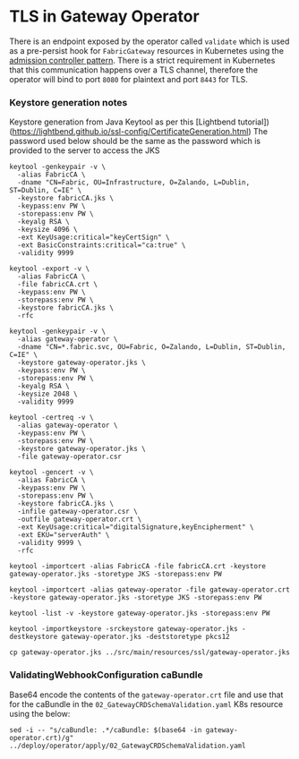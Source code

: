 # TLS in Gateway Operator
There is an endpoint exposed by the operator called `validate` which is used as a pre-persist 
hook for `FabricGateway` resources in Kubernetes using the [admission controller pattern](https://v1-13.docs.kubernetes.io/docs/reference/access-authn-authz/extensible-admission-controllers/#configure-admission-webhooks-on-the-fly).
There is a strict requirement in Kubernetes that this communication happens over a TLS channel,
therefore the operator will bind to port `8080` for plaintext and port `8443` for TLS.


### Keystore generation notes
Keystore generation from Java Keytool as per this [Lightbend tutorial])(https://lightbend.github.io/ssl-config/CertificateGeneration.html)
The password used below should be the same as the password which is provided to the server to access the JKS
```
keytool -genkeypair -v \
  -alias FabricCA \
  -dname "CN=Fabric, OU=Infrastructure, O=Zalando, L=Dublin, ST=Dublin, C=IE" \
  -keystore fabricCA.jks \
  -keypass:env PW \
  -storepass:env PW \
  -keyalg RSA \
  -keysize 4096 \
  -ext KeyUsage:critical="keyCertSign" \
  -ext BasicConstraints:critical="ca:true" \
  -validity 9999

keytool -export -v \
  -alias FabricCA \
  -file fabricCA.crt \
  -keypass:env PW \
  -storepass:env PW \
  -keystore fabricCA.jks \
  -rfc

keytool -genkeypair -v \
  -alias gateway-operator \
  -dname "CN=*.fabric.svc, OU=Fabric, O=Zalando, L=Dublin, ST=Dublin, C=IE" \
  -keystore gateway-operator.jks \
  -keypass:env PW \
  -storepass:env PW \
  -keyalg RSA \
  -keysize 2048 \
  -validity 9999

keytool -certreq -v \
  -alias gateway-operator \
  -keypass:env PW \
  -storepass:env PW \
  -keystore gateway-operator.jks \
  -file gateway-operator.csr

keytool -gencert -v \
  -alias FabricCA \
  -keypass:env PW \
  -storepass:env PW \
  -keystore fabricCA.jks \
  -infile gateway-operator.csr \
  -outfile gateway-operator.crt \
  -ext KeyUsage:critical="digitalSignature,keyEncipherment" \
  -ext EKU="serverAuth" \
  -validity 9999 \
  -rfc

keytool -importcert -alias FabricCA -file fabricCA.crt -keystore gateway-operator.jks -storetype JKS -storepass:env PW

keytool -importcert -alias gateway-operator -file gateway-operator.crt -keystore gateway-operator.jks -storetype JKS -storepass:env PW

keytool -list -v -keystore gateway-operator.jks -storepass:env PW

keytool -importkeystore -srckeystore gateway-operator.jks -destkeystore gateway-operator.jks -deststoretype pkcs12

cp gateway-operator.jks ../src/main/resources/ssl/gateway-operator.jks
```

### ValidatingWebhookConfiguration caBundle
Base64 encode the contents of the `gateway-operator.crt` file and use that for the caBundle in the `02_GatewayCRDSchemaValidation.yaml`
K8s resource using the below: 
```
sed -i -- "s/caBundle: .*/caBundle: $(base64 -in gateway-operator.crt)/g" ../deploy/operator/apply/02_GatewayCRDSchemaValidation.yaml
```
